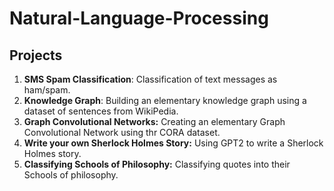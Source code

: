 # Natural-Language-Processing

## Projects

1. **SMS Spam Classification**: Classification of text messages as ham/spam.
2. **Knowledge Graph**: Building an elementary knowledge graph using a dataset of sentences from WikiPedia.
3. **Graph Convolutional Networks:** Creating an elementary Graph Convolutional Network using thr CORA dataset.
4. **Write your own Sherlock Holmes Story:** Using GPT2 to write a Sherlock Holmes story.
5. **Classifying Schools of Philosophy:** Classifying quotes into their Schools of philosophy.
